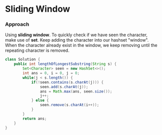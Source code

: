 # Sliding Window

### Approach

Using **sliding window**. To quickly check if we have seen the character, make use of **set**. Keep adding the character into our hashset "window". When the character already exist in the window, we keep removing until the repeating character is removed.

```java
class Solution {
    public int lengthOfLongestSubstring(String s) {
        Set<Character> seen = new HashSet<>();
        int ans = 0, i = 0, j = 0;
        while(j < s.length()) {
            if(!seen.contains(s.charAt(j))) {
                seen.add(s.charAt(j));
                ans = Math.max(ans, seen.size());
                j++;
            } else {
                seen.remove(s.charAt(i++));
            }
        }
        return ans;
    }
}
```

